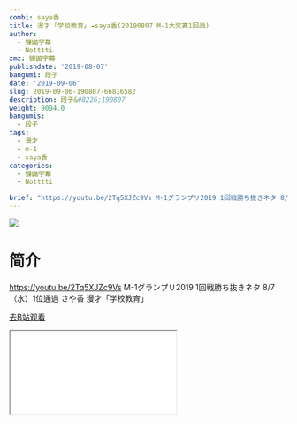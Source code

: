 ```yaml
---
combi: saya香
title: 漫才 ｢学校教育｣ ★saya香(20190807 M-1大奖赛1回战)
author:
  - 镰鼬字幕
  - Notttti
zmz: 镰鼬字幕
publishdate: '2019-08-07'
bangumi: 段子
date: '2019-09-06'
slug: 2019-09-06-190807-66816582
description: 段子&#8226;190807
weight: 9094.0
bangumis:
  - 段子
tags:
  - 漫才
  - m-1
  - saya香
categories:
  - 镰鼬字幕
  - Notttti

brief: "https://youtu.be/2Tq5XJZc9Vs M-1グランプリ2019 1回戦勝ち抜きネタ 8/7（水）1位通過 さや香 漫才「学校教育」"
---
```

![](https://raw.githubusercontent.com/tcgriffith/owaraisite/master/static/tmpimg/42a91a1e63b9a91d7bee7e8f165d04d3571562b7.jpg.480.jpg)
# 简介  
https://youtu.be/2Tq5XJZc9Vs
M-1グランプリ2019 
1回戦勝ち抜きネタ 8/7（水）1位通過
さや香 漫才「学校教育」  

[去B站观看](https://www.bilibili.com/video/av66816582/)
<div class ="resp-container"><iframe class="testiframe" src="//player.bilibili.com/player.html?aid=66816582"", scrolling="no", allowfullscreen="true" > </iframe></div> 
